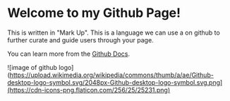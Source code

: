 # Welcome to my Github Page!

This is written in "Mark Up". This is a language we can use a on github to further curate and guide users through your page. 

You can learn more from the [Github Docs](https://docs.github.com/en/get-started/writing-on-github/getting-started-with-writing-and-formatting-on-github/basic-writing-and-formatting-syntax). 

![image of github logo](https://upload.wikimedia.org/wikipedia/commons/thumb/a/ae/Github-desktop-logo-symbol.svg/2048px-Github-desktop-logo-symbol.svg.png](https://cdn-icons-png.flaticon.com/256/25/25231.png)


